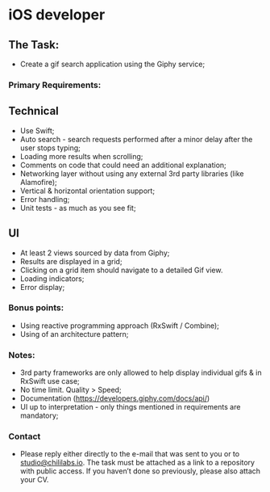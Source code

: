 # iOS developer

## The Task:
- Create a gif search application using the Giphy service;

### Primary Requirements:
## Technical
- Use Swift;
- Auto search - search requests performed after a minor delay after the user stops typing;
- Loading more results when scrolling;
- Comments on code that could need an additional explanation;
- Networking layer without using any external 3rd party libraries (like Alamofire);
- Vertical & horizontal orientation support;
- Error handling;
- Unit tests - as much as you see fit;
  
## UI
- At least 2 views sourced by data from Giphy;
- Results are displayed in a grid;
- Clicking on a grid item should navigate to a detailed Gif view.
- Loading indicators;
- Error display;

### Bonus points:
- Using reactive programming approach (RxSwift / Combine);
- Using of an architecture pattern;

### Notes:
- 3rd party frameworks are only allowed to help display individual gifs & in RxSwift use case;
- No time limit. Quality > Speed;
- Documentation (https://developers.giphy.com/docs/api/)
- UI up to interpretation - only things mentioned in requirements are mandatory;

### Contact
- Please reply either directly to the e-mail that was sent to you or to studio@chililabs.io. The task must be attached as a link to a repository with public access. If you haven’t done so previously, please also attach your CV.

